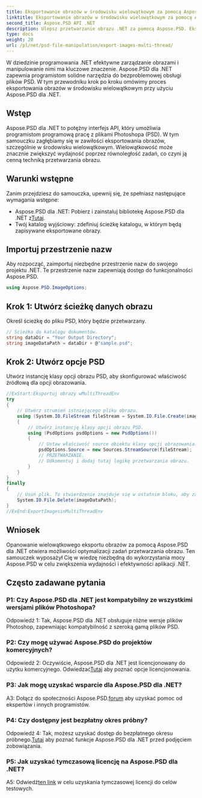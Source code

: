 ```yaml
---
title: Eksportowanie obrazów w środowisku wielowątkowym za pomocą Aspose.PSD dla .NET
linktitle: Eksportowanie obrazów w środowisku wielowątkowym za pomocą Aspose.PSD dla .NET
second_title: Aspose.PSD API .NET
description: Ulepsz przetwarzanie obrazu .NET za pomocą Aspose.PSD. Eksportuj obrazy w środowisku wielowątkowym. Zwiększ wydajność i wydajność bez wysiłku.
type: docs
weight: 20
url: /pl/net/psd-file-manipulation/export-images-multi-thread/
---
```

W dziedzinie programowania .NET efektywne zarządzanie obrazami i manipulowanie nimi ma kluczowe znaczenie. Aspose.PSD dla .NET zapewnia programistom solidne narzędzia do bezproblemowej obsługi plików PSD. W tym przewodniku krok po kroku omówimy proces eksportowania obrazów w środowisku wielowątkowym przy użyciu Aspose.PSD dla .NET.
## Wstęp
Aspose.PSD dla .NET to potężny interfejs API, który umożliwia programistom programową pracę z plikami Photoshopa (PSD). W tym samouczku zagłębiamy się w zawiłości eksportowania obrazów, szczególnie w środowisku wielowątkowym. Wielowątkowość może znacznie zwiększyć wydajność poprzez równoległość zadań, co czyni ją cenną techniką przetwarzania obrazu.
## Warunki wstępne
Zanim przejdziesz do samouczka, upewnij się, że spełniasz następujące wymagania wstępne:
-  Aspose.PSD dla .NET: Pobierz i zainstaluj bibliotekę Aspose.PSD dla .NET z[Tutaj](https://releases.aspose.com/psd/net/).
- Twój katalog wyjściowy: zdefiniuj ścieżkę katalogu, w którym będą zapisywane eksportowane obrazy.
## Importuj przestrzenie nazw
Aby rozpocząć, zaimportuj niezbędne przestrzenie nazw do swojego projektu .NET. Te przestrzenie nazw zapewniają dostęp do funkcjonalności Aspose.PSD.
```csharp
using Aspose.PSD.ImageOptions;

```
## Krok 1: Utwórz ścieżkę danych obrazu
Określ ścieżkę do pliku PSD, który będzie przetwarzany.
```csharp
// Ścieżka do katalogu dokumentów.
string dataDir = "Your Output Directory";
string imageDataPath = dataDir + @"sample.psd";
```
## Krok 2: Utwórz opcje PSD
Utwórz instancję klasy opcji obrazu PSD, aby skonfigurować właściwość źródłową dla opcji obrazowania.
```csharp
//ExStart:Eksportuj obrazy wMultiThreadEnv
try
{
    // Utwórz strumień istniejącego pliku obrazu.
    using (System.IO.FileStream fileStream = System.IO.File.Create(imageDataPath))
    {
        // Utwórz instancję klasy opcji obrazu PSD.
        using (PsdOptions psdOptions = new PsdOptions())
        {
            // Ustaw właściwość source obiektu klasy opcji obrazowania.
            psdOptions.Source = new Sources.StreamSource(fileStream);
            // PRZETWARZANIE.
            // Odkomentuj i dodaj tutaj logikę przetwarzania obrazu.
        }
    }
}
finally
{
    // Usuń plik. To stwierdzenie znajduje się w ostatnim bloku, aby zapewnić właściwą utylizację zasobów.
    System.IO.File.Delete(imageDataPath);
}
//ExEnd:ExportImagesinMultiThreadEnv
```
## Wniosek
Opanowanie wielowątkowego eksportu obrazów za pomocą Aspose.PSD dla .NET otwiera możliwości optymalizacji zadań przetwarzania obrazu. Ten samouczek wyposażył Cię w wiedzę niezbędną do wykorzystania mocy Aspose.PSD w celu zwiększenia wydajności i efektywności aplikacji .NET.

## Często zadawane pytania

### P1: Czy Aspose.PSD dla .NET jest kompatybilny ze wszystkimi wersjami plików Photoshopa?

Odpowiedź 1: Tak, Aspose.PSD dla .NET obsługuje różne wersje plików Photoshop, zapewniając kompatybilność z szeroką gamą plików PSD.

### P2: Czy mogę używać Aspose.PSD do projektów komercyjnych?

 Odpowiedź 2: Oczywiście, Aspose.PSD dla .NET jest licencjonowany do użytku komercyjnego. Odwiedzać[Tutaj](https://purchase.aspose.com/buy) aby poznać opcje licencjonowania.

### P3: Jak mogę uzyskać wsparcie dla Aspose.PSD dla .NET?

 A3: Dołącz do społeczności Aspose.PSD.[forum](https://forum.aspose.com/c/psd/34) aby uzyskać pomoc od ekspertów i innych programistów.

### P4: Czy dostępny jest bezpłatny okres próbny?

 Odpowiedź 4: Tak, możesz uzyskać dostęp do bezpłatnego okresu próbnego.[Tutaj](https://releases.aspose.com/) aby poznać funkcje Aspose.PSD dla .NET przed podjęciem zobowiązania.

### P5: Jak uzyskać tymczasową licencję na Aspose.PSD dla .NET?

 A5: Odwiedź[ten link](https://purchase.aspose.com/temporary-license/) w celu uzyskania tymczasowej licencji do celów testowych.